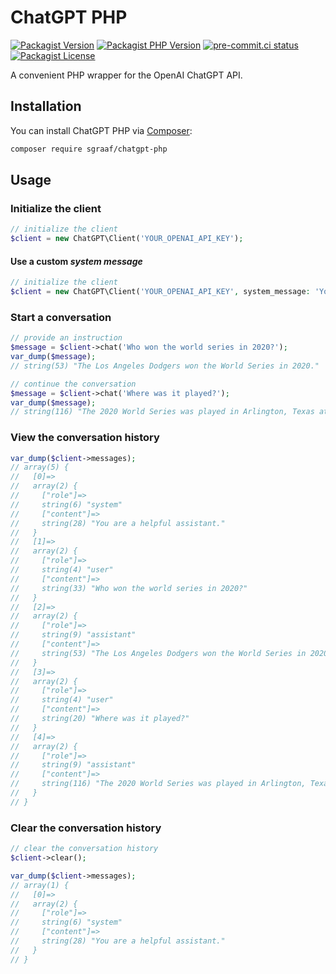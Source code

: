 # ChatGPT PHP

[![Packagist Version](https://img.shields.io/packagist/v/sgraaf/chatgpt-php)](https://packagist.org/packages/sgraaf/chatgpt-php)
[![Packagist PHP Version](https://img.shields.io/packagist/dependency-v/sgraaf/chatgpt-php/php)](https://img.shields.io/packagist/dependency-v/sgraaf/chatgpt-php/php)
[![pre-commit.ci status](https://results.pre-commit.ci/badge/github/sgraaf/chatgpt-php/main.svg)](https://results.pre-commit.ci/latest/github/sgraaf/chatgpt-php/main)
[![Packagist License](https://img.shields.io/packagist/l/sgraaf/chatgpt-php)](./LICENSE)

A convenient PHP wrapper for the OpenAI ChatGPT API.

## Installation

You can install ChatGPT PHP via [Composer](https://getcomposer.org/):

```bash
composer require sgraaf/chatgpt-php
```

## Usage

### Initialize the client

```php
// initialize the client
$client = new ChatGPT\Client('YOUR_OPENAI_API_KEY');
```

#### Use a custom _system message_

```php
// initialize the client
$client = new ChatGPT\Client('YOUR_OPENAI_API_KEY', system_message: 'You are a helpful assistant that translates English to French.');
```

### Start a conversation

```php
// provide an instruction
$message = $client->chat('Who won the world series in 2020?');
var_dump($message);
// string(53) "The Los Angeles Dodgers won the World Series in 2020."

// continue the conversation
$message = $client->chat('Where was it played?');
var_dump($message);
// string(116) "The 2020 World Series was played in Arlington, Texas at the Globe Life Field, the home stadium of the Texas Rangers."
```

### View the conversation history

```php
var_dump($client->messages);
// array(5) {
//   [0]=>
//   array(2) {
//     ["role"]=>
//     string(6) "system"
//     ["content"]=>
//     string(28) "You are a helpful assistant."
//   }
//   [1]=>
//   array(2) {
//     ["role"]=>
//     string(4) "user"
//     ["content"]=>
//     string(33) "Who won the world series in 2020?"
//   }
//   [2]=>
//   array(2) {
//     ["role"]=>
//     string(9) "assistant"
//     ["content"]=>
//     string(53) "The Los Angeles Dodgers won the World Series in 2020."
//   }
//   [3]=>
//   array(2) {
//     ["role"]=>
//     string(4) "user"
//     ["content"]=>
//     string(20) "Where was it played?"
//   }
//   [4]=>
//   array(2) {
//     ["role"]=>
//     string(9) "assistant"
//     ["content"]=>
//     string(116) "The 2020 World Series was played in Arlington, Texas at the Globe Life Field, the home stadium of the Texas Rangers."
//   }
// }
```

### Clear the conversation history

```php
// clear the conversation history
$client->clear();

var_dump($client->messages);
// array(1) {
//   [0]=>
//   array(2) {
//     ["role"]=>
//     string(6) "system"
//     ["content"]=>
//     string(28) "You are a helpful assistant."
//   }
// }
```
